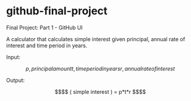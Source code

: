 # github-final-project
Final Project: Part 1 - GitHub UI

A calculator that calculates simple interest given principal, annual rate of interest and time period in years.

Input:
```math
   p, principal amount
   t, time period in years
   r, annual rate of interest
```

Output:
```math
$$ ( simple interest ) = p*t*r $$
```
